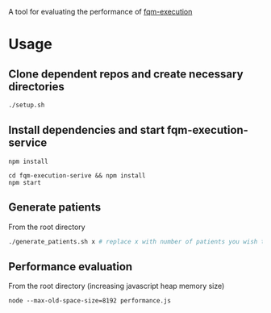 A tool for evaluating the performance of [fqm-execution](https://github.com/projecttacoma/fqm-execution)


# Usage

## Clone dependent repos and create necessary directories

``` bash
./setup.sh
```

## Install dependencies and start fqm-execution-service

```
npm install
```

```
cd fqm-execution-serive && npm install
npm start
```

## Generate patients

From the root directory

``` bash
./generate_patients.sh x # replace x with number of patients you wish to create for each measure
```

## Performance evaluation

From the root directory (increasing javascript heap memory size)

```
node --max-old-space-size=8192 performance.js
```
